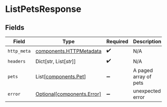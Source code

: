# ListPetsResponse


## Fields

| Field                                                              | Type                                                               | Required                                                           | Description                                                        |
| ------------------------------------------------------------------ | ------------------------------------------------------------------ | ------------------------------------------------------------------ | ------------------------------------------------------------------ |
| `http_meta`                                                        | [components.HTTPMetadata](../../models/components/httpmetadata.md) | :heavy_check_mark:                                                 | N/A                                                                |
| `headers`                                                          | Dict[str, List[*str*]]                                             | :heavy_check_mark:                                                 | N/A                                                                |
| `pets`                                                             | List[[components.Pet](../../models/components/pet.md)]             | :heavy_minus_sign:                                                 | A paged array of pets                                              |
| `error`                                                            | [Optional[components.Error]](../../models/components/error.md)     | :heavy_minus_sign:                                                 | unexpected error                                                   |